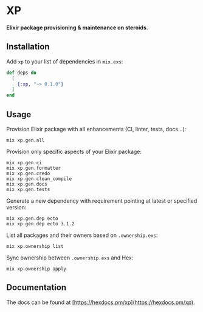 # XP

**Elixir package provisioning & maintenance on steroids.**

## Installation

Add `xp` to your list of dependencies in `mix.exs`:

```elixir
def deps do
  [
    {:xp, "~> 0.1.0"}
  ]
end
```

## Usage

Provision Elixir package with all enhancements (CI, linter, tests, docs...):

    mix xp.gen.all

Provision only specific aspects of your Elixir package:

    mix xp.gen.ci
    mix xp.gen.formatter
    mix xp.gen.credo
    mix xp.gen.clean_compile
    mix xp.gen.docs
    mix xp.gen.tests

Generate a new dependency with requirement pointing at latest or specified version:

    mix xp.gen.dep ecto
    mix xp.gen.dep ecto 3.1.2

List all packages and their owners based on `.ownership.exs`:

    mix xp.ownership list

Sync ownership between `.ownership.exs` and Hex:

    mix xp.ownership apply

## Documentation

The docs can be found at [https://hexdocs.pm/xp](https://hexdocs.pm/xp).

